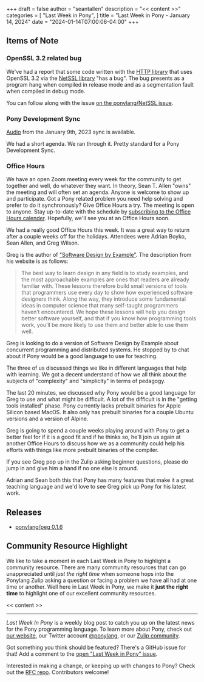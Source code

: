 +++
draft = false
author = "seantallen"
description = "<< content >>"
categories = [
    "Last Week in Pony",
]
title = "Last Week in Pony - January 14, 2024"
date = "2024-01-14T07:00:06-04:00"
+++

## Items of Note

### OpenSSL 3.2 related bug

We've had a report that some code written with the [HTTP library](https://github.com/ponylang/http) that uses OpenSSL 3.2 via the [NetSSL library](https://github.com/ponylang/net_ssl) "has a bug". The bug presents as a program hang when compiled in release mode and as a segmentation fault when compiled in debug mode.

You can follow along with the issue [on the ponylang/NetSSL issue](https://github.com/ponylang/net_ssl/issues/105).

### Pony Development Sync

[Audio](https://sync-recordings.ponylang.io/r/2024_01_09.m4a) from the January 9th, 2023 sync is available.

We had a short agenda. We ran through it. Pretty standard for a Pony Development Sync.

### Office Hours

We have an open Zoom meeting every week for the community to get together and well, do whatever they want. In theory, Sean T. Allen "owns" the meeting and will often set an agenda. Anyone is welcome to show up and participate. Got a Pony related problem you need help solving and prefer to do it synchronously? Give Office Hours a try. The meeting is open to anyone. Stay up-to-date with the schedule by [subscribing to the Office Hours calender](https://calendar.google.com/calendar/ical/4465e68ae24131ae00461a40893f2637a2c9ac510e311a44ff78680e2f183ce3%40group.calendar.google.com/public/basic.ics). Hopefully, we'll see you at an Office Hours soon.

We had a really good Office Hours this week. It was a great way to return after a couple weeks off for the holidays. Attendees were Adrian Boyko, Sean Allen, and Greg Wilson.

Greg is the author of ["Software Design by Example"](https://third-bit.com/sdxpy/). The description from his website is as follows:

> The best way to learn design in any field is to study examples, and the most approachable examples are ones that readers are already familiar with. These lessons therefore build small versions of tools that programmers use every day to show how experienced software designers think. Along the way, they introduce some fundamental ideas in computer science that many self-taught programmers haven’t encountered. We hope these lessons will help you design better software yourself, and that if you know how programming tools work, you’ll be more likely to use them and better able to use them well.

Greg is looking to do a version of Software Design by Example about concurrent programming and distributed systems. He stopped by to chat about if Pony would be a good language to use for teaching.

The three of us discussed things we like in different languages that help with learning. We got a decent understand of how we all think about the subjects of "complexity" and "simplicity" in terms of pedagogy.

The last 20 minutes, we discussed why Pony would be a good language for Greg to use and what might be difficult. A lot of the difficult is in the "getting tools installed" phase. Pony currently lacks prebuilt binaries for Apple Silicon based MacOS. It also only has prebuilt binaries for a couple Ubuntu versions and a version of Alpine.

Greg is going to spend a couple weeks playing around with Pony to get a better feel for if it is a good fit and if he thinks so, he'll join us again at another Office Hours to discuss how we as a community could help his efforts with things like more prebuilt binaries of the compiler.

If you see Greg pop up in the Zulip asking beginner questions, please do jump in and give him a hand if no one else is around.

Adrian and Sean both this that Pony has many features that make it a great teaching language and we'd love to see Greg pick up Pony for his latest work.

## Releases

- [ponylang/peg 0.1.6](https://github.com/ponylang/peg/releases/tag/0.1.6)

## Community Resource Highlight

We like to take a moment in each Last Week in Pony to highlight a community resource. There are many community resources that can go unappreciated until _just the right time_ when someone hops into the Ponylang Zulip asking a question or facing a problem we have all had at one time or another. Well here in Last Week in Pony, we make it **just the right time** to highlight one of our excellent community resources.

<< content >>

---

_Last Week In Pony_ is a weekly blog post to catch you up on the latest news for the Pony programming language. To learn more about Pony, check out [our website](https://ponylang.io), our Twitter account [@ponylang](https://twitter.com/ponylang), or our [Zulip community](https://ponylang.zulipchat.com).

Got something you think should be featured? There's a GitHub issue for that! Add a comment to the [open "Last Week in Pony" issue](https://github.com/ponylang/ponylang.github.io/issues?q=is%3Aissue+is%3Aopen+label%3Alast-week-in-pony).

Interested in making a change, or keeping up with changes to Pony? Check out the [RFC repo](https://github.com/ponylang/rfcs). Contributors welcome!
